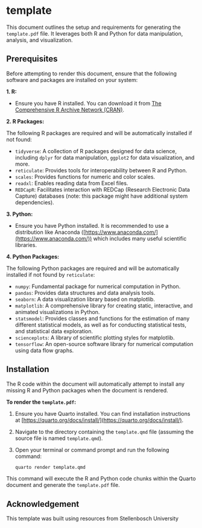 # template

This document outlines the setup and requirements for generating the `template.pdf` file. It leverages both R and Python for data manipulation, analysis, and visualization.

## Prerequisites

Before attempting to render this document, ensure that the following software and packages are installed on your system:

**1. R:**

   - Ensure you have R installed. You can download it from [The Comprehensive R Archive Network (CRAN)](https://cran.r-project.org/).

**2. R Packages:**

   The following R packages are required and will be automatically installed if not found:

   - `tidyverse`: A collection of R packages designed for data science, including `dplyr` for data manipulation, `ggplot2` for data visualization, and more.
   - `reticulate`: Provides tools for interoperability between R and Python.
   - `scales`: Provides functions for numeric and color scales.
   - `readxl`: Enables reading data from Excel files.
   - `REDCapR`: Facilitates interaction with REDCap (Research Electronic Data Capture) databases (note: this package might have additional system dependencies).

**3. Python:**

   - Ensure you have Python installed. It is recommended to use a distribution like Anaconda ([https://www.anaconda.com/](https://www.anaconda.com/)) which includes many useful scientific libraries.

**4. Python Packages:**

   The following Python packages are required and will be automatically installed if not found by `reticulate`:

   - `numpy`: Fundamental package for numerical computation in Python.
   - `pandas`: Provides data structures and data analysis tools.
   - `seaborn`: A data visualization library based on matplotlib.
   - `matplotlib`: A comprehensive library for creating static, interactive, and animated visualizations in Python.
   - `statsmodel`: Provides classes and functions for the estimation of many different statistical models, as well as for conducting statistical tests, and statistical data exploration.
   - `scienceplots`: A library of scientific plotting styles for matplotlib.
   - `tensorflow`: An open-source software library for numerical computation using data flow graphs.

## Installation

The R code within the document will automatically attempt to install any missing R and Python packages when the document is rendered.

**To render the `template.pdf`:**

1.  Ensure you have Quarto installed. You can find installation instructions at [https://quarto.org/docs/install/](https://quarto.org/docs/install/).
2.  Navigate to the directory containing the `template.qmd` file (assuming the source file is named `template.qmd`).
3.  Open your terminal or command prompt and run the following command:

    ```bash
    quarto render template.qmd
    ```

   This command will execute the R and Python code chunks within the Quarto document and generate the `template.pdf` file.

## Acknowledgement

This template was built using resources from Stellenbosch University
